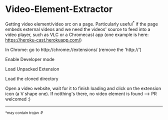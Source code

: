 # Video-Element-Extractor
Getting video element/video src on a page. Particularly useful<sup>*</sup> if the page embeds external videos and we need the videos' source to feed into a video player, such as VLC or a Chromecast app (one example is here: https://heroku-cast.herokuapp.com/)

In Chrome: go to http://chrome://extensions/ (remove the 'http://')

Enable Developer mode

Load Unpacked Extension

Load the cloned directory

Open a video website, wait for it to finish loading and click on the extension icon (a V shape one). If notthing's there, no video element is found --> PR welcomed :)

------------------------
<sup>*may contain trojan :P</sup>
